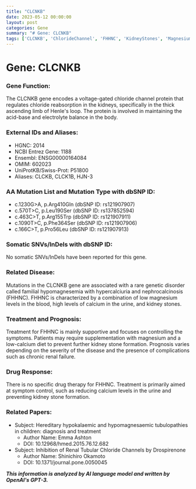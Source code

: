 ```yaml
---
title: "CLCNKB"
date: 2023-05-12 00:00:00
layout: post
categories: Gene
summary: "# Gene: CLCNKB"
tags: ['CLCNKB', 'ChlorideChannel', 'FHHNC', 'KidneyStones', 'MagnesiumDeficiency', 'GeneticDisorder', 'SymptomControl', 'RenalFailure']
---
```


# Gene: CLCNKB

### Gene Function:
The CLCNKB gene encodes a voltage-gated chloride channel protein that regulates chloride reabsorption in the kidneys, specifically in the thick ascending limb of Henle's loop. The protein is involved in maintaining the acid-base and electrolyte balance in the body.

### External IDs and Aliases:
- HGNC: 2014
- NCBI Entrez Gene: 1188
- Ensembl: ENSG00000164084
- OMIM: 602023
- UniProtKB/Swiss-Prot: P51800
- Aliases: CLCKB, CLCK1B, HJN-3

### AA Mutation List and Mutation Type with dbSNP ID:
- c.1230G>A, p.Arg410Gln (dbSNP ID: rs121907907)
- c.570T>C, p.Leu190Ser (dbSNP ID: rs137852594)
- c.463C>T, p.Arg155Trp (dbSNP ID: rs121907911)
- c.1090T>C, p.Phe364Ser (dbSNP ID: rs121907906)
- c.166C>T, p.Pro56Leu (dbSNP ID: rs121907913)

### Somatic SNVs/InDels with dbSNP ID:
No somatic SNVs/InDels have been reported for this gene.

### Related Disease:
Mutations in the CLCNKB gene are associated with a rare genetic disorder called familial hypomagnesemia with hypercalciuria and nephrocalcinosis (FHHNC). FHHNC is characterized by a combination of low magnesium levels in the blood, high levels of calcium in the urine, and kidney stones.

### Treatment and Prognosis:
Treatment for FHHNC is mainly supportive and focuses on controlling the symptoms. Patients may require supplementation with magnesium and a low-calcium diet to prevent further kidney stone formation. Prognosis varies depending on the severity of the disease and the presence of complications such as chronic renal failure.

### Drug Response:
There is no specific drug therapy for FHHNC. Treatment is primarily aimed at symptom control, such as reducing calcium levels in the urine and preventing kidney stone formation.

### Related Papers:
- Subject: Hereditary hypokalaemic and hypomagnesaemic tubulopathies in children: diagnosis and treatment
  - Author Name: Emma Ashton
  - DOI: 10.12968/hmed.2015.76.12.682
- Subject: Inhibition of Renal Tubular Chloride Channels by Drospirenone
  - Author Name: Shinichiro Okamoto
  - DOI: 10.1371/journal.pone.0050045

**_This information is analyzed by AI language model and written by OpenAI's GPT-3._**